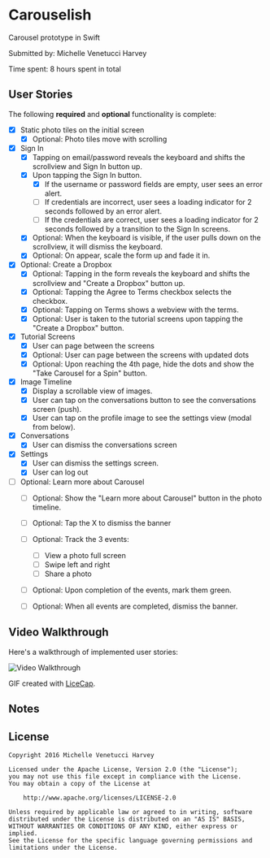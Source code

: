 # Carouselish
Carousel prototype in Swift

Submitted by: Michelle Venetucci Harvey

Time spent: 8 hours spent in total

## User Stories

The following **required** and **optional** functionality is complete:
* [x] Static photo tiles on the initial screen
    * [x] Optional: Photo tiles move with scrolling
* [x] Sign In
    * [x] Tapping on email/password reveals the keyboard and shifts the scrollview and Sign In button up.
    * [x] Upon tapping the Sign In button.
       * [x] If the username or password fields are empty, user sees an error alert.
       * [ ] If credentials are incorrect, user sees a loading indicator for 2 seconds followed by an error alert.
       * [ ] If the credentials are correct, user sees a loading indicator for 2 seconds followed by a transition to the Sign In screens.
    * [x] Optional: When the keyboard is visible, if the user pulls down on the scrollview, it will dismiss the keyboard.
    * [x] Optional: On appear, scale the form up and fade it in.
* [x] Optional: Create a Dropbox
    * [x] Optional: Tapping in the form reveals the keyboard and shifts the scrollview and "Create a Dropbox" button up.
    * [x] Optional: Tapping the Agree to Terms checkbox selects the checkbox.
    * [x] Optional: Tapping on Terms shows a webview with the terms.
    * [x] Optional: User is taken to the tutorial screens upon tapping the "Create a Dropbox" button.
* [x] Tutorial Screens
    * [x] User can page between the screens
    * [x] Optional: User can page between the screens with updated dots
    * [x] Optional: Upon reaching the 4th page, hide the dots and show the "Take Carousel for a Spin" button.
* [x] Image Timeline
    * [x] Display a scrollable view of images.
    * [x] User can tap on the conversations button to see the conversations screen (push).
    * [x] User can tap on the profile image to see the settings view (modal from below).
* [x] Conversations
    * [x] User can dismiss the conversations screen
* [x] Settings
    * [x] User can dismiss the settings screen.
    * [x] User can log out
* [ ] Optional: Learn more about Carousel
    * [ ] Optional: Show the "Learn more about Carousel" button in the photo timeline.
    * [ ] Optional: Tap the X to dismiss the banner
    * [ ] Optional: Track the 3 events:
       * [ ] View a photo full screen
       * [ ] Swipe left and right
       * [ ] Share a photo
    * [ ] Optional: Upon completion of the events, mark them green.
    * [ ] Optional: When all events are completed, dismiss the banner.


## Video Walkthrough 

Here's a walkthrough of implemented user stories:

![Video Walkthrough](Dropboxish_walkthrough/dropboxish_walkthrough.gif)

GIF created with [LiceCap](http://www.cockos.com/licecap/).

## Notes

## License

    Copyright 2016 Michelle Venetucci Harvey

    Licensed under the Apache License, Version 2.0 (the "License");
    you may not use this file except in compliance with the License.
    You may obtain a copy of the License at

        http://www.apache.org/licenses/LICENSE-2.0

    Unless required by applicable law or agreed to in writing, software
    distributed under the License is distributed on an "AS IS" BASIS,
    WITHOUT WARRANTIES OR CONDITIONS OF ANY KIND, either express or implied.
    See the License for the specific language governing permissions and
    limitations under the License.


